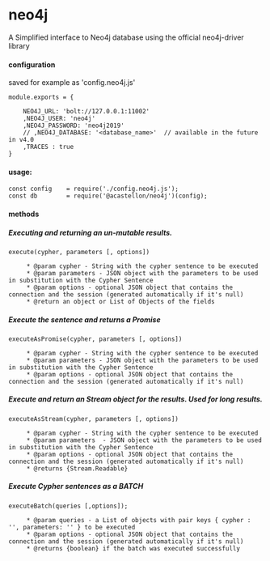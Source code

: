 # neo4j

A Simplified interface to Neo4j database using the official neo4j-driver library

#### configuration 

saved for example as 'config.neo4j.js' 

    module.exports = {
    
        NEO4J_URL: 'bolt://127.0.0.1:11002'
        ,NEO4J_USER: 'neo4j'
        ,NEO4J_PASSWORD: 'neo4j2019'
        // ,NEO4J_DATABASE: '<database_name>'  // available in the future in v4.0
        ,TRACES : true
    }
    
#### usage:

    const config    = require('./config.neo4j.js');
    const db        = require('@acastellon/neo4j')(config);

#### methods


##### Executing and returning an un-mutable results.
     
    execute(cypher, parameters [, options])  
    
         * @param cypher - String with the cypher sentence to be executed
         * @param parameters - JSON object with the parameters to be used in substitution with the Cypher Sentence
         * @param options - optional JSON object that contains the connection and the session (generated automatically if it's null)
         * @return an object or List of Objects of the fields

##### Execute the sentence and returns a Promise         
    
    executeAsPromise(cypher, parameters [, options])
    
         * @param cypher - String with the cypher sentence to be executed
         * @param parameters - JSON object with the parameters to be used in substitution with the Cypher Sentence
         * @param options - optional JSON object that contains the connection and the session (generated automatically if it's null)
     
##### Execute and return an Stream object for the results. Used for long results.
    
    executeAsStream(cypher, parameters [, options])
    
         * @param cypher - String with the cypher sentence to be executed
         * @param parameters  - JSON object with the parameters to be used in substitution with the Cypher Sentence
         * @param options - optional JSON object that contains the connection and the session (generated automatically if it's null)
         * @returns {Stream.Readable}
      
##### Execute Cypher sentences as a BATCH
         
    executeBatch(queries [,options]);    
      
         * @param queries - a List of objects with pair keys { cypher : '', parameters: '' } to be executed
         * @param options - optional JSON object that contains the connection and the session (generated automatically if it's null)
         * @returns {boolean} if the batch was executed successfully